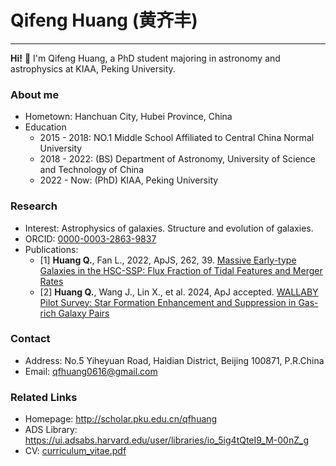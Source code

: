# Qifeng Huang (黄齐丰)
-----------------------
**Hi!** 👋 I'm Qifeng Huang, a PhD student majoring in astronomy and astrophysics at KIAA, Peking University.

### About me

- Hometown: Hanchuan City, Hubei Province, China
- Education
  - 2015 - 2018: NO.1 Middle School Affiliated to Central China Normal University
  - 2018 - 2022: (BS) Department of Astronomy, University of Science and Technology of China
  - 2022 - Now: (PhD) KIAA, Peking University
  
### Research

- Interest: Astrophysics of galaxies. Structure and evolution of galaxies.  
- ORCID: [0000-0003-2863-9837](https://orcid.org/0000-0003-2863-9837)  
- Publications:  
  - [1] **Huang Q.**, Fan L., 2022, ApJS, 262, 39. [Massive Early-type Galaxies in the HSC-SSP: Flux Fraction of Tidal Features and Merger Rates](https://ui.adsabs.harvard.edu/abs/2022ApJS..262...39H/abstract)
  - [2] **Huang Q.**, Wang J., Lin X., et al. 2024, ApJ accepted. [WALLABY Pilot Survey: Star Formation Enhancement and Suppression in Gas-rich Galaxy Pairs](https://arxiv.org/abs/2410.22406)
  
### Contact

- Address: No.5 Yiheyuan Road, Haidian District, Beijing 100871, P.R.China
- Email: qfhuang0616@gmail.com
  
### Related Links

- Homepage: http://scholar.pku.edu.cn/qfhuang
- ADS Library: https://ui.adsabs.harvard.edu/user/libraries/io_5ig4tQteI9_M-00nZ_g
- CV: [curriculum_vitae.pdf](http://scholar.pku.edu.cn/sites/default/files/qfhuang/files/curriculum_vitae_1.pdf)
